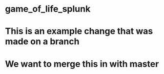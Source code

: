 # game_of_life_splunk

# This is an example change that was made on a branch

# We want to merge this in with master
